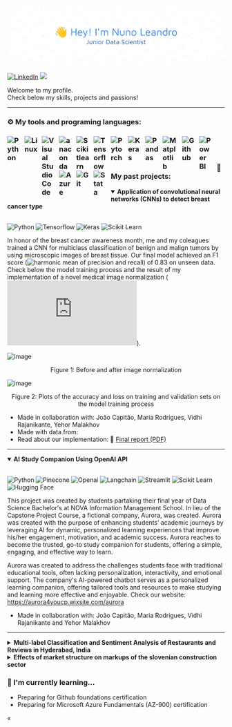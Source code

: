 ![Image](./github-header-banner(6).png)

<p><a href="https://www.linkedin.com/in/nuno-tavares-leandro" target="_blank"><img alt="LinkedIn" src="https://img.shields.io/badge/linkedin-%230077B5.svg?&style=for-the-badge&logo=linkedin&logoColor=white" /></a> 
<a href="mailto:nuno.miguel.leandro@gmail.com"><img src="https://img.shields.io/badge/gmail-%23D14836.svg?&style=for-the-badge&logo=gmail&logoColor=white" /></a>

</p>

Welcome to my profile.  <br/> Check below my skills, projects and passions!









---
<h3> ⚙️ My tools and programing languages: <h3/>


<img align="left" title="Python" alt="Python" width="30px" src="https://cdn.jsdelivr.net/gh/devicons/devicon@latest/icons/python/python-original.svg" style="padding-right:10px;" />
<img align="left" title="Linux" alt="Linux" width="30px" src="https://cdn.jsdelivr.net/gh/devicons/devicon@latest/icons/linux/linux-original.svg" style="padding-right:10px;" />
<img align="left" title="Visual Studio Code" alt="Visual Studio Code" width="30px" src="https://cdn.jsdelivr.net/gh/devicons/devicon/icons/vscode/vscode-original.svg" style="padding-right:10px;" />
<img align="left" title="Anaconda" alt="anaconda" width="30px" src="https://cdn.jsdelivr.net/gh/devicons/devicon@latest/icons/anaconda/anaconda-original.svg" style="padding-right:10px;" />
<img align="left" title="Scikitlearn" alt="Scikitlearn" width="30px" src="https://cdn.jsdelivr.net/gh/devicons/devicon@latest/icons/scikitlearn/scikitlearn-original.svg" style="padding-right:10px;" />
<img align="left" title="Tensorflow" alt="Tensorflow" width="30px" src="https://cdn.jsdelivr.net/gh/devicons/devicon@latest/icons/tensorflow/tensorflow-original.svg" style="padding-right:10px;" />
<img align="left" title="Pytorch" alt="Pytorch" width="30px" src="https://cdn.jsdelivr.net/gh/devicons/devicon@latest/icons/pytorch/pytorch-original.svg" style="padding-right:10px;" />
<img align="left" title="Keras" alt="Keras" width="30px" src="https://cdn.jsdelivr.net/gh/devicons/devicon@latest/icons/keras/keras-original.svg" style="padding-right:10px;" />
<img align="left" title="Pandas" alt="Pandas" width="30px" src="https://cdn.jsdelivr.net/gh/devicons/devicon@latest/icons/pandas/pandas-original.svg" style="padding-right:10px;" />
<img align="left" title="Matplotlib" alt="Matplotlib" width="35px" src="https://cdn.jsdelivr.net/gh/devicons/devicon@latest/icons/matplotlib/matplotlib-original.svg" style="padding-right:10px;" />
<img align="left" title="Github" alt="Github" width="30px" src="https://cdn.jsdelivr.net/gh/devicons/devicon@latest/icons/github/github-original.svg" style="padding-right:10px;" />
<img align="left" title="Power BI" alt="Power BI" width="30px" src="https://upload.wikimedia.org/wikipedia/commons/c/cf/New_Power_BI_Logo.svg" style="padding-right:10px;" />
<img align="left" title="Azure" alt="Azure" width="30px" src="https://cdn.jsdelivr.net/gh/devicons/devicon@latest/icons/azure/azure-original.svg" style="padding-right:10px;" />
<img align="left" title="Git" alt="Git" width="30px" src="https://cdn.jsdelivr.net/gh/devicons/devicon@latest/icons/git/git-original.svg" style="padding-right:10px;" />
<img align="left" title="Stata" alt="Stata" width="30px" src="https://cdn.jsdelivr.net/gh/devicons/devicon@latest/icons/stata/stata-original-wordmark.svg" style="padding-right:10px;" />
<br/ >
<br/ >







### 📌 My past projects: 
 
<details open>
  <summary> <strong> Application of convolutional neural networks (CNNs) to detect breast cancer type </strong> </summary>
  <br/ >
  <p>
<img alt="Python" src="https://img.shields.io/badge/-Python-3776AB?style=flat-square&logo=Python&logoColor=white" />
<img alt="Tensorflow" src="https://img.shields.io/badge/-Tensorflow-FF6F00?style=flat-square&logo=tensorflow&logoColor=white" />

<img alt="Keras" src="https://img.shields.io/badge/-Keras-D00000?style=flat-square&logo=keras&logoColor=white" />
<img alt="Scikit Learn" src="https://img.shields.io/badge/-Scikit Learn-F7931E?style=flat-square&logo=scikit-learn&logoColor=white" />
</p>

  In honor of the breast cancer awareness month, me and my coleagues trained a CNN for multiclass classification of benign and malign tumors by using microscopic images  of breast tissue.  Our final model achieved an F1 score (![harmonic mean of precision and recall](https://en.wikipedia.org/wiki/F-score)) of 0.83 on unseen data. Check below the model training process and the result of my implementation of a novel medical image normalization (![Macenko et al. 2009](https://www.cs.unc.edu/~mn/sites/default/files/macenko2009.pdf)).

<img width="715" height="250" alt="image" src="https://github.com/user-attachments/assets/fc128582-2514-47ec-b062-543adc4407a2" />

<p align="center"> Figure 1: Before and after image normalization </p>
  
<img width="631" height="300" alt="image" src="https://github.com/user-attachments/assets/95689216-890d-4199-8cea-3b9e585c08e6" />
<p align="center"> Figure 2: Plots of the accuracy and loss on training and validation sets on the model training process </p>
  
  - Made in collaboration with: João Capitão, Maria Rodrigues, Vidhi Rajanikante, Yehor Malakhov
  - Made with data from:
  - Read about our implementation: 📄 [Final report (PDF)](https://github.com/El-leandr0/El-leandr0/blob/main/docs/tumor_cnn_report.pdf)
---
</details>


<details open>
  <summary> <strong>  AI Study Companion Using OpenAI API </strong> </summary>
  <br/ >
  <p>
<img alt="Python" src="https://img.shields.io/badge/-Python-3776AB?style=flat-square&logo=Python&logoColor=white" />
<img alt="Pinecone" src="https://img.shields.io/badge/-Pinecone-1C17FF?style=flat-square&logoColor=white" />
<img alt="Openai" src="https://img.shields.io/badge/-Openai API-412991?style=flat-square&logo=openai&logoColor=white" />
<img alt="Langchain" src="https://img.shields.io/badge/-Langchain-1C3C3C?style=flat-square&logo=langchain&logoColor=white" />
<img alt="Streamlit" src="https://img.shields.io/badge/-Streamlit-FF4B4B?style=flat-square&logo=streamlit&logoColor=white" />
<img alt="Scikit Learn" src="https://img.shields.io/badge/-Scikit Learn-F7931E?style=flat-square&logo=scikit-learn&logoColor=white" />
<img alt="Hugging Face" src="https://img.shields.io/badge/-Hugging Face-FFD21E?style=flat-square&logo=huggingface&logoColor=white" />



    
</p>

  This project was created by students partaking their final year of Data Science Bachelor's at NOVA Information Management School. In lieu of the Capstone Project Course, a fictional company, Aurora, was created. Aurora was created with the purpose of enhancing students’ academic journeys by leveraging AI for dynamic, personalized learning experiences that improve his/her engagement, motivation, and academic success. Aurora reaches to become the trusted, go-to study companion for students, offering a simple, engaging, and effective way to learn.

Aurora was created to address the challenges students face with traditional educational tools, often lacking personalization, interactivity, and emotional support. The company's AI-powered chatbot serves as a personalized learning companion, offering tailored tools and resources to make studying and learning more effective and enjoyable.
Check our website: https://aurora4youcp.wixsite.com/aurora
  
  - Made in collaboration with: João Capitão, Maria Rodrigues, Vidhi Rajanikante and Yehor Malakhov
---
</details>

<details>
  <summary> <strong> Multi-label Classification and Sentiment Analysis of Restaurants and Reviews in Hyderabad, India </strong> </summary>
  <br/ >
  <p>
<img alt="Python" src="https://img.shields.io/badge/-Python-3776AB?style=flat-square&logo=Python&logoColor=white" />
<img alt="NLTK" src="https://img.shields.io/badge/-NLTK-3776AB?style=flat-square&logo=Python&logoColor=white" />
<img alt="Matplotlib" src="https://img.shields.io/badge/-Matplotlib-3776AB?style=flat-square&logo=Python&logoColor=white" />
<img alt="Scikit Learn" src="https://img.shields.io/badge/-Scikit Learn-F7931E?style=flat-square&logo=scikit-learn&logoColor=white" />
<img alt="Pandas" src="https://img.shields.io/badge/-Pandas-150458?style=flat-square&logo=pandas&logoColor=white" />
<img alt="Plotly" src="https://img.shields.io/badge/-Plotly-7A76FF?style=flat-square&logo=plotly&logoColor=white" />

    
</p>

 As digital content continues to increase at an unprecedented rate, text mining has emerged as an essential tool
for data-driven decision-making, allowing organisations to extract valuable insights from textual data in several
sectors.
The present report explores the use of text mining algorithms on two datasets based on restaurants and their
reviews, focusing on sentiment analysis, topic modelling, clustering and multilabel classification. The analysis
uses Natural Language Processing (NLP) and machine learning to detect patterns in consumer feedback, identify
developing topics, and predict features such as cuisine types based on review content.

<img width="398" height="300" alt="image" src="https://github.com/user-attachments/assets/9ea5d15a-5498-4b22-9704-1ca28bbfb2c9" />
<img width="543" height="350" alt="image" src="https://github.com/user-attachments/assets/ad2a1e68-e703-4229-ab10-40ac0ffb72d7" />


  - Made in collaboration with: Miguel Matos, Patrícia Bezerra, Rita Silva and Vasco Capão
  - Made with data from:
  -   - Read about our implementation: 📄 [Final report (PDF)](https://github.com/El-leandr0/El-leandr0/blob/main/docs/textmining_report.pdf)
---
</details>

<details>
  <summary> <strong> Effects of market structure on markups of the slovenian construction sector </strong> </summary>
   <br/ >
  <p>
<img alt="R" src="https://img.shields.io/badge/-R-276DC3?style=flat-square&logo=R&logoColor=white" />
<img alt="Stata" src="https://img.shields.io/badge/-Stata-3776AB?style=flat-square&logoColor=white" />    
</p>
 As digital content continues to increase at an unprecedented rate, text mining has emerged as an essential tool
for data-driven decision-making, allowing organisations to extract valuable insights from textual data in several
sectors.
The present report explores the use of text mining algorithms on two datasets based on restaurants and their
reviews, focusing on sentiment analysis, topic modelling, clustering and multilabel classification. The analysis
uses Natural Language Processing (NLP) and machine learning to detect patterns in consumer feedback, identify
developing topics, and predict features such as cuisine types based on review content.

<img width="500" height="446" alt="image" src="https://github.com/user-attachments/assets/ff83fbe9-bdbc-46fb-a312-5b6ba35701c2" />
<img width="500" height="446" alt="image" src="https://github.com/user-attachments/assets/e00b49dd-9116-47ef-b6f0-704ec3b10697" />


  
  - Made in collaboration with: Feliks Možina, Anže Čertanec and Uroš Dikić
  - Made with data from:
  - Read about our implementation: 📄 [Final report (PDF)](https://github.com/El-leandr0/El-leandr0/blob/main/docs/slovene_markups_report.pdf)
---
</details>



###  🌱 I'm currently learning...

- Preparing for Github foundations certification 
- Preparing for Microsoft Azure Fundamentals (AZ-900) certification

«














